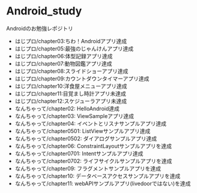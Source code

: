 # Android_study
Androidのお勉強レポジトリ  
- はじプロ/chapter03:ちわ！Androidアプリ達成
- はじプロ/chapter05:最強のじゃんけんアプリ達成
- はじプロ/chapter06:体型記録アプリ達成
- はじプロ/chapter07:動物図鑑アプリ達成
- はじプロ/chapter08:スライドショーアプリ達成
- はじプロ/chapter09:カウントダウンタイマーアプリ達成
- はじプロ/chapter10:洋食屋メニューアプリ達成
- はじプロ/chapter11:目覚まし時計アプリ未達成
- はじプロ/chapter12:スケジューラアプリ未達成
- なんちゃって/chapter02: HelloAndroid達成
- なんちゃって/chapter03: ViewSampleアプリ達成
- なんちゃって/chapter04: イベントとリスナサンプルアプリ達成
- なんちゃって/chapter0501: ListViewサンプルアプリ達成
- なんちゃって/chapter0502: ダイアログサンプルアプリ達成
- なんちゃって/chapter06: ConstraintLayoutサンプルアプリを達成
- なんちゃって/chapter0701: Intentサンプルアプリ達成
- なんちゃって/chapter0702: ライフサイクルサンプルアプリを達成
- なんちゃって/chapter09: フラグメントサンプルアプリを達成
- なんちゃって/chapter10: データベースアクセスサンプルアプリを達成
- なんちゃって/chapter11: webAPIサンプルアプリ(livedoorではない)を達成
